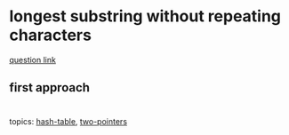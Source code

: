 # longest substring without repeating characters

[question link](https://leetcode.com/problems/longest-substring-without-repeating-characters/)


## first approach

#
topics: [hash-table](hash-table.md), [two-pointers](two-pointers.md)